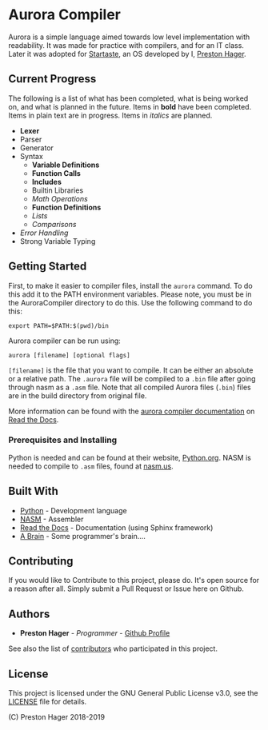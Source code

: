 # Aurora Compiler

Aurora is a simple language aimed towards low level implementation with readability.
It was made for practice with compilers, and for an IT class.
Later it was adopted for [Startaste][5], an OS developed by I, [Preston Hager][4].

## Current Progress

The following is a list of what has been completed, what is being worked on, and what is planned in the future.
Items in **bold** have been completed.
Items in plain text are in progress.
Items in *italics* are planned.

* **Lexer**
* Parser
* Generator
* Syntax
  - **Variable Definitions**
  - **Function Calls**
  - **Includes**
  - Builtin Libraries
  - *Math Operations*
  - **Function Definitions**
  - *Lists*
  - *Comparisons*
* *Error Handling*
* Strong Variable Typing

## Getting Started

First, to make it easier to compiler files, install the `aurora` command.
To do this add it to the PATH environment variables.
Please note, you must be in the AuroraCompiler directory to do this.
Use the following command to do this:
```
export PATH=$PATH:$(pwd)/bin
```

Aurora compiler can be run using:

```
aurora [filename] [optional flags]
```

`[filename]` is the file that you want to compile.
It can be either an absolute or a relative path.
The `.aurora` file will be compiled to a `.bin` file after going through nasm as a `.asm` file.
Note that all compiled Aurora files (`.bin`) files are in the build directory from original file.

More information can be found with the [aurora compiler documentation][2] on [Read the Docs][3].

### Prerequisites and Installing

Python is needed and can be found at their website, [Python.org][1].
NASM is needed to compile to `.asm` files, found at [nasm.us][6].

## Built With

* [Python][1] - Development language
* [NASM][6] - Assembler
* [Read the Docs][3] - Documentation (using Sphinx framework)
* [A Brain][4] - Some programmer's brain....

## Contributing

If you would like to Contribute to this project, please do.
It's open source for a reason after all.
Simply submit a Pull Request or Issue here on Github.

## Authors

* **Preston Hager** - *Programmer* - [Github Profile](https://github.com/PrestonHager)

See also the list of [contributors](https://github.com/PrestonHager/AuroraCompiler/blob/master/CONTRIBUTORS.md) who participated in this project.

## License

This project is licensed under the GNU General Public License v3.0, see the [LICENSE](https://github.com/PrestonHager/AuroraCompiler/blob/master/LICENSE) file for details.

(C) Preston Hager 2018-2019

[1]: https://www.python.org
[2]: http://auroracompiler.readthedocs.io/en/latest
[3]: https://readthedocs.org
[4]: https://github.com/PrestonHager
[5]: https://github.com/PrestonHager/Startaste
[6]: https://www.nasm.us/
